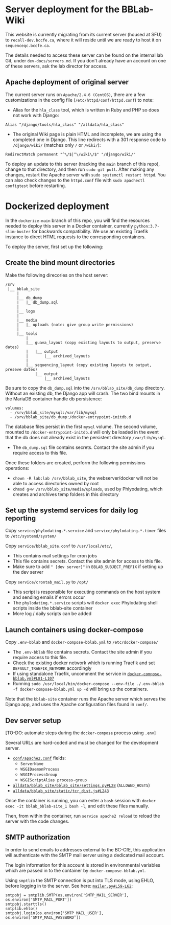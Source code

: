 # Server deployment for the BBLab-Wiki

This website is currently migrating from its current server (housed at SFU) to
`recall-dev.bccfe.ca`, where it will reside until we are ready to host it on
`sequenceqc.bccfe.ca`.

The details needed to access these server can be found on the internal lab Git, 
under `dev-docs/servers.md`. If you don't already have an account on one of these
servers, ask the lab director for access.

## Apache deployment of original server

The current server runs on `Apache/2.4.6 (CentOS)`, there are a few customizations 
in the config file (`/etc/httpd/conf/httpd.conf`) to note:

- Alias for the `hla_class` tool, which is written in Ruby and PHP so does not work with Django:
```
Alias "/django/tools/hla_class" "/alldata/hla_class"
```
- The original Wiki page is plain HTML and incomplete, we are using the completed one in Django. 
This line redirects with a 301 response code to `/django/wiki/` (matches only `/` or `/wiki/`):
```
RedirectMatch permanent "^\/$|^\/wiki\/$" "/django/wiki/"
```

To deploy an update to this server (tracking the `main` branch of this repo), change to that directory, 
and then run `sudo git pull`. After making any changes, restart the Apache server with
`sudo systemctl restart httpd`. You can also check changes to the `httpd.conf` file 
with `sudo apachectl configtest` before restarting.

# Dockerized deployment

In the `dockerize-main` branch of this repo, you will find the resources needed to deploy this
server in a Docker container, currently `python:3.7-slim-buster` for backwards compatibility. 
We use an existing Traefik instance to direct HTML requests to the corresponding containers.

To deploy the server, first set up the following:

## Create the bind mount directories

Make the following direcories on the host server:
```
/srv
 |__ bblab_site
     |
     |__ db_dump
     |   |_ db_dump.sql
     |
     |__ logs
     |
     |__ media
     |   |_ uploads (note: give group write permissions)
     |
     |__ tools
         |
         |__ guava_layout (copy existing layouts to output, preserve dates)
         |   |__ output
         |       |__ archived_layouts
         |
         |__ sequencing_layout (copy existing layouts to output, preseve dates)
             |__ output
                 |__ archived_layouts
```

Be sure to copy the `db_dump.sql` into the `/srv/bblab_site/db_dump` directory. Without an existing db, the Django
app will crash. The two bind mounts in the MariaDB container handle db persistence:
```
volumes:
  - /srv/bblab_site/mysql:/var/lib/mysql
  - /srv/bblab_site/db_dump:/docker-entrypoint-initdb.d
```
The database files persist in the first `mysql` volume.
The second volume, mounted to `/docker-entrypoint-initdb.d` will only be loaded in the event that the db does not
already exist in the persistent directory `/var/lib/mysql`.
 - The `db_dump.sql` file contains secrets. Contact the site admin if you require access to this file.

Once these folders are created, perform the following permissions operations:
 - `chown -R lab:lab /srv/bblab_site`,  the webserver/docker will not be able to access directories owned by root
 - `chmod g+w /srv/bblab_site/media/uploads`, used by Phlyodating, which creates and archives temp folders in this directory

## Set up the systemd services for daily log reporting
Copy `service/phylodating.*.service` and `service/phylodating.*.timer` files to `/etc/systemd/system/`

Copy `service/bblab_site.conf` to `/usr/local/etc/`, 
 - This contains mail settings for cron jobs
 - This file contains secrets. Contact the site admin for access to this file.
 - Make sure to add `" [dev server]"` in `BBLAB_SUBJECT_PREFIX` if setting up the dev server

Copy `service/crontab_mail.py` to `/opt/`
 - This script is responsible for executing commands on the host system and sending emails if errors occur
 - The `phylodating.*.service` scripts will `docker exec` Phylodating shell scripts inside the bblab-site container
 - More log / daily scripts can be added

## Launch containers using docker-compose
Copy `.env-bblab` and `docker-compose-bblab.yml` to `/etc/docker-compose/`
 - The `.env-bblab` file contains secrets. Contact the site admin if you require access to this file.
 - Check the existing docker network which is running Traefik and set `DEFAULT_TRAEFIK_NETWORK` accordingly
 - If using standalone Traefik, uncomment the service in [`docker-compose-bblab.yml#L81-L107`]
 - Running `sudo /usr/local/bin/docker-compose --env-file ./.env-bblab -f docker-compose-bblab.yml up -d`
   will bring up the containers.

Note that the `bblab-site` container runs the Apache server which serves the Django app, and uses the Apache configuration 
files found in `conf/`. 

[`docker-compose-bblab.yml#L81-L107`]: docker-compose-bblab.yml#L81-L107

## Dev server setup

[TO-DO: automate steps during the `docker-compose` process using `.env`]

Several URLs are hard-coded and must be changed for the development server.

  * [`conf/apache2.conf`] fields: 
    - `ServerName`
    - `WSGIDaemonProcess`
    - `WSGIProcessGroup`
    - `WSGIScriptAlias process-group`
  * [`alldata/bblab_site/bblab_site/settings.py#L28`] (`ALLOWED_HOSTS`)
  * [`alldata/bblab_site/static/tcr_dist.js#L243`]

[`conf/apache2.conf`]: conf/apache2.conf
[`alldata/bblab_site/bblab_site/settings.py#L28`]: alldata/bblab_site/bblab_site/settings.py#L28
[`alldata/bblab_site/static/tcr_dist.js#L243`]: alldata/bblab_site/static/tcr_dist.js#L243

Once the container is running, you can enter a `bash` session with `docker exec -it bblab_bblab-site_1 bash -l`, and edit these files manually.

Then, from within the container, run `service apache2 reload` to reload the server with the code changes.

## SMTP authorization

In order to send emails to addresses external to the BC-CfE, this application will authenticate with the SMTP mail server using a dedicated mail account.

The login information for this account is stored in environmental variables which are passed in to the container by `docker-compose-bblab.yml`.

Using `smptlib` the SMTP connection is put into TLS mode, using EHLO, before logging in to the server. See here: [`mailer.py#L59-L62`]:
```
smtpobj = smtplib.SMTP(os.environ['SMTP_MAIL_SERVER'], os.environ['SMTP_MAIL_PORT'])
smtpobj.starttls()
smtplib.ehlo()
smtpobj.login(os.environ['SMTP_MAIL_USER'], os.environ['SMTP_MAIL_PASSWORD'])
```

[`mailer.py#L59-L62`]: alldata/bblab_site/depend/util_scripts/mailer.py#L59-L62
